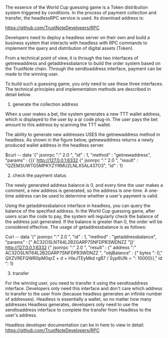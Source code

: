 The essence of the World Cup guessing game is a Token distribution system triggered by conditions. In the process of payment collection and transfer, the headlessRPC service is used. Its download address is:

https://github.com/TrustNoteDevelopers/RPC

Developers need to deploy a headless server on their own and build a business system that interacts with headless with RPC commands to implement the query and distribution of digital assets (Token).

From a technical point of view, it is through the two interfaces of getnewaddress and getaddressbalance to build the order system based on the TrustNote chain. Through the sendtoaddress interface, payment can be made to the winning user.

To build such a guessing game, you only need to use these three interfaces. The technical principles and implementation methods are described in detail below.

1) generate the collection address

When a user makes a bet, the system generates a new TTT wallet address, which is displayed to the user by a qr code plug-in. The user pays the bet amount to this address by scanning the TTT wallet.

The ability to generate new addresses USES the getnewaddress method in headless. As shown in the figure below, getnewaddress returns a newly produced wallet address in the headless server.

$curl -- data '{" jsonrpc ":" 2.0 ", "id" : 1, "method" : "getnewaddress", "params" : {}}' http://127.0.0.1:6332 {" jsonrpc ":" 2.0 ", "result" : "QZEM3UWTG5MPKYZYRMUZLNLX5AL437O3", "id" : 1}


2) check the payment status

The newly generated address balance is 0, and every time the user makes a comment, a new address is generated, so the address is one-time. A one-time address can be used to determine whether a user's payment is valid.

Using the getaddressbalance interface in headless, you can query the balance of the specified address. In the World Cup guessing game, after users scan the code to pay, the system will regularly check the balance of the address just generated. If the balance is greater than 0, the order will be considered effective. The usage of getaddressbalance is as follows:

Curl -- data '{" jsonrpc ":" 2.0 ", "id" : 1, "method" : "getaddressbalance", "params" : [" AC32OSLNT64L2B2GARP7SNFDPR3WDNZZ "]}' http://127.0.0.1:6332
{" jsonrpc ":" 2.0 ", "result" : {" address ":" AC32OSLNT64L2B2GARP7SNFDPR3WDNZZ ", "objBalance" : {" bytes ": 0," QXZVREFQWR0pM0qrZ + d + HIeJTEyMkd rgB7 / Syp6Ufk = ": 10000}}," id ": 1}


3) transfer

For the winning user, you need to transfer it using the sendtoaddress interface. Developers only need this interface and don't care which address to transfer to the user from (because headless generates an infinite number of addresses). Headless is essentially a wallet, so no matter how many addresses Headless generates, developers only need to use the sendtoaddress interface to complete the transfer from Headless to the user's address.


Headless developer documentation can be in here to view in detail: https://github.com/TrustNoteDevelopers/RPC
